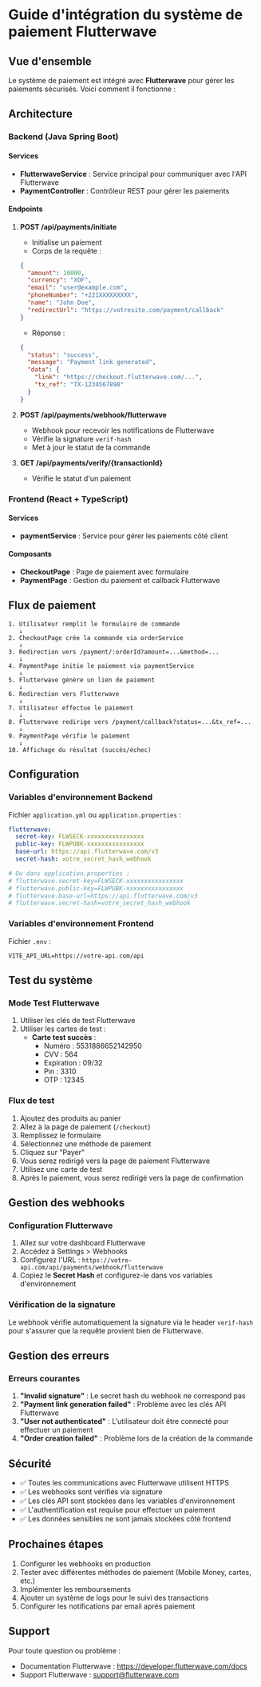 # Guide d'intégration du système de paiement Flutterwave

## Vue d'ensemble

Le système de paiement est intégré avec **Flutterwave** pour gérer les paiements sécurisés. Voici comment il fonctionne :

## Architecture

### Backend (Java Spring Boot)

#### Services
- **FlutterwaveService** : Service principal pour communiquer avec l'API Flutterwave
- **PaymentController** : Contrôleur REST pour gérer les paiements

#### Endpoints

1. **POST /api/payments/initiate**
   - Initialise un paiement
   - Corps de la requête :
   ```json
   {
     "amount": 10000,
     "currency": "XOF",
     "email": "user@example.com",
     "phoneNumber": "+221XXXXXXXXX",
     "name": "John Doe",
     "redirectUrl": "https://votresite.com/payment/callback"
   }
   ```
   - Réponse :
   ```json
   {
     "status": "success",
     "message": "Payment link generated",
     "data": {
       "link": "https://checkout.flutterwave.com/...",
       "tx_ref": "TX-1234567890"
     }
   }
   ```

2. **POST /api/payments/webhook/flutterwave**
   - Webhook pour recevoir les notifications de Flutterwave
   - Vérifie la signature `verif-hash`
   - Met à jour le statut de la commande

3. **GET /api/payments/verify/{transactionId}**
   - Vérifie le statut d'un paiement

### Frontend (React + TypeScript)

#### Services
- **paymentService** : Service pour gérer les paiements côté client

#### Composants
- **CheckoutPage** : Page de paiement avec formulaire
- **PaymentPage** : Gestion du paiement et callback Flutterwave

## Flux de paiement

```
1. Utilisateur remplit le formulaire de commande
   ↓
2. CheckoutPage crée la commande via orderService
   ↓
3. Redirection vers /payment/:orderId?amount=...&method=...
   ↓
4. PaymentPage initie le paiement via paymentService
   ↓
5. Flutterwave génère un lien de paiement
   ↓
6. Redirection vers Flutterwave
   ↓
7. Utilisateur effectue le paiement
   ↓
8. Flutterwave redirige vers /payment/callback?status=...&tx_ref=...
   ↓
9. PaymentPage vérifie le paiement
   ↓
10. Affichage du résultat (succès/échec)
```

## Configuration

### Variables d'environnement Backend

Fichier `application.yml` ou `application.properties` :
```yaml
flutterwave:
  secret-key: FLWSECK-xxxxxxxxxxxxxxxx
  public-key: FLWPUBK-xxxxxxxxxxxxxxxx
  base-url: https://api.flutterwave.com/v3
  secret-hash: votre_secret_hash_webhook

# Ou dans application.properties :
# flutterwave.secret-key=FLWSECK-xxxxxxxxxxxxxxxx
# flutterwave.public-key=FLWPUBK-xxxxxxxxxxxxxxxx
# flutterwave.base-url=https://api.flutterwave.com/v3
# flutterwave.secret-hash=votre_secret_hash_webhook
```

### Variables d'environnement Frontend

Fichier `.env` :
```
VITE_API_URL=https://votre-api.com/api
```

## Test du système

### Mode Test Flutterwave

1. Utiliser les clés de test Flutterwave
2. Utiliser les cartes de test :
   - **Carte test succès** : 
     - Numéro : 5531886652142950
     - CVV : 564
     - Expiration : 09/32
     - Pin : 3310
     - OTP : 12345

### Flux de test

1. Ajoutez des produits au panier
2. Allez à la page de paiement (`/checkout`)
3. Remplissez le formulaire
4. Sélectionnez une méthode de paiement
5. Cliquez sur "Payer"
6. Vous serez redirigé vers la page de paiement Flutterwave
7. Utilisez une carte de test
8. Après le paiement, vous serez redirigé vers la page de confirmation

## Gestion des webhooks

### Configuration Flutterwave

1. Allez sur votre dashboard Flutterwave
2. Accédez à Settings > Webhooks
3. Configurez l'URL : `https://votre-api.com/api/payments/webhook/flutterwave`
4. Copiez le **Secret Hash** et configurez-le dans vos variables d'environnement

### Vérification de la signature

Le webhook vérifie automatiquement la signature via le header `verif-hash` pour s'assurer que la requête provient bien de Flutterwave.

## Gestion des erreurs

### Erreurs courantes

1. **"Invalid signature"** : Le secret hash du webhook ne correspond pas
2. **"Payment link generation failed"** : Problème avec les clés API Flutterwave
3. **"User not authenticated"** : L'utilisateur doit être connecté pour effectuer un paiement
4. **"Order creation failed"** : Problème lors de la création de la commande

## Sécurité

- ✅ Toutes les communications avec Flutterwave utilisent HTTPS
- ✅ Les webhooks sont vérifiés via signature
- ✅ Les clés API sont stockées dans les variables d'environnement
- ✅ L'authentification est requise pour effectuer un paiement
- ✅ Les données sensibles ne sont jamais stockées côté frontend

## Prochaines étapes

1. Configurer les webhooks en production
2. Tester avec différentes méthodes de paiement (Mobile Money, cartes, etc.)
3. Implémenter les remboursements
4. Ajouter un système de logs pour le suivi des transactions
5. Configurer les notifications par email après paiement

## Support

Pour toute question ou problème :
- Documentation Flutterwave : https://developer.flutterwave.com/docs
- Support Flutterwave : support@flutterwave.com





